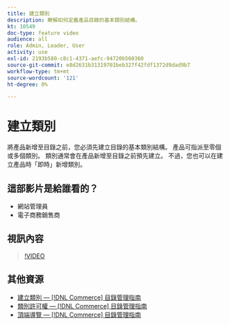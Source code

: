 ```yaml
---
title: 建立類別
description: 瞭解如何定義產品目錄的基本類別結構。
kt: 10549
doc-type: feature video
audience: all
role: Admin, Leader, User
activity: use
exl-id: 2193b580-c8c1-4371-aefc-94720b560360
source-git-commit: e8d2631b31319701beb327f42fdf1372d9dad9b7
workflow-type: tm+mt
source-wordcount: '121'
ht-degree: 0%

---
```


# 建立類別

將產品新增至目錄之前，您必須先建立目錄的基本類別結構。 產品可指派至零個或多個類別。 類別通常會在產品新增至目錄之前預先建立。 不過，您也可以在建立產品時「即時」新增類別。

## 這部影片是給誰看的？

- 網站管理員
- 電子商務銷售商

## 視訊內容

>[!VIDEO](https://video.tv.adobe.com/v/343746?quality=12&learn=on)

## 其他資源

- [建立類別 —  [!DNL Commerce] 目錄管理指南](https://experienceleague.adobe.com/docs/commerce-admin/catalog/categories/create/category-create.html)
- [類別許可權 —  [!DNL Commerce] 目錄管理指南](https://experienceleague.adobe.com/docs/commerce-admin/catalog/categories/category-permissions.html)
- [頂端導覽 —  [!DNL Commerce] 目錄管理指南](https://experienceleague.adobe.com/docs/commerce-admin/catalog/catalog/navigation/navigation-top.html)
